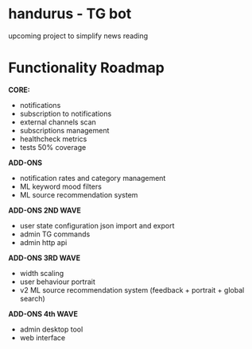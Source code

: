 # handurus - TG bot 
upcoming project to simplify news reading


# Functionality Roadmap
**CORE:**
- notifications 
- subscription to notifications
- external channels scan
- subscriptions management
- healthcheck metrics
- tests 50% coverage

**ADD-ONS**
- notification rates and category management
- ML keyword mood filters
- ML source recommendation system

**ADD-ONS 2ND WAVE**
- user state configuration json import and export
- admin TG commands
- admin http api

**ADD-ONS 3RD WAVE**
- width scaling
- user behaviour portrait
- v2 ML source recommendation system (feedback + portrait + global search)

**ADD-ONS 4th WAVE**
- admin desktop tool
- web interface
